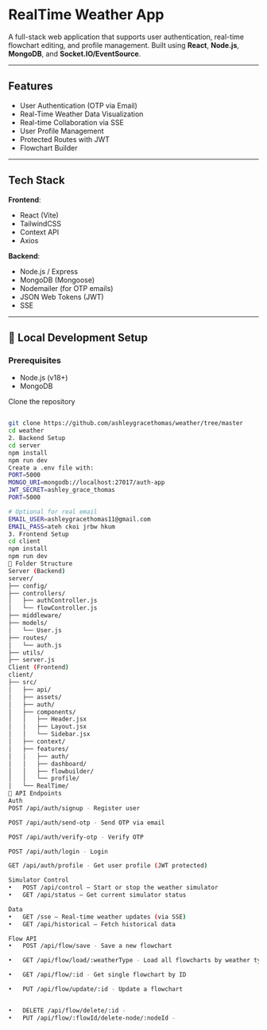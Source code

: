 # RealTime Weather App

A full-stack web application that supports user authentication, real-time flowchart editing, and profile management. Built using **React**, **Node.js**, **MongoDB**, and **Socket.IO/EventSource**.

---

## Features

-  User Authentication (OTP via Email)
-  Real-Time Weather Data Visualization
- Real-time Collaboration via  SSE
- User Profile Management
- Protected Routes with JWT
- Flowchart Builder 

---

##  Tech Stack

**Frontend**:
- React (Vite)
- TailwindCSS
- Context API
- Axios

**Backend**:
- Node.js / Express
- MongoDB (Mongoose)
- Nodemailer (for OTP emails)
- JSON Web Tokens (JWT)
- SSE

---

## 🧪 Local Development Setup

### Prerequisites

- Node.js (v18+)
- MongoDB

 Clone the repository
```bash

git clone https://github.com/ashleygracethomas/weather/tree/master
cd weather
2. Backend Setup
cd server
npm install
npm run dev
Create a .env file with:
PORT=5000
MONGO_URI=mongodb://localhost:27017/auth-app
JWT_SECRET=ashley_grace_thomas
PORT=5000

# Optional for real email
EMAIL_USER=ashleygracethomas11@gmail.com
EMAIL_PASS=ateh ckoi jrbw hkum
3. Frontend Setup
cd client
npm install
npm run dev
📁 Folder Structure
Server (Backend)
server/
├── config/
├── controllers/
│   ├── authController.js
│   └── flowController.js
├── middleware/
├── models/
│   └── User.js
├── routes/
│   └── auth.js
├── utils/
├── server.js
Client (Frontend)
client/
├── src/
│   ├── api/
│   ├── assets/
│   ├── auth/
│   ├── components/
│   │   ├── Header.jsx
│   │   ├── Layout.jsx
│   │   └── Sidebar.jsx
│   ├── context/
│   ├── features/
│   │   ├── auth/
│   │   ├── dashboard/
│   │   ├── flowbuilder/
│   │   └── profile/
│   └── RealTime/
📡 API Endpoints
Auth
POST /api/auth/signup - Register user

POST /api/auth/send-otp - Send OTP via email

POST /api/auth/verify-otp - Verify OTP

POST /api/auth/login - Login

GET /api/auth/profile - Get user profile (JWT protected)

Simulator Control
•	POST /api/control – Start or stop the weather simulator
•	GET /api/status – Get current simulator status

Data
•	GET /sse – Real-time weather updates (via SSE)
•	GET /api/historical – Fetch historical data

Flow API
•	POST /api/flow/save - Save a new flowchart

•	GET /api/flow/load/:weatherType - Load all flowcharts by weather type

•	GET /api/flow/:id - Get single flowchart by ID

•	PUT /api/flow/update/:id - Update a flowchart


•	DELETE /api/flow/delete/:id - 
•	PUT /api/flow/:flowId/delete-node/:nodeId - 

